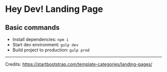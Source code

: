 # Hey Dev! Landing Page

## Basic commands

- Install dependencies: `npm i`
- Start dev environment: `gulp dev`
- Build project to production: `gulp prod`

________________

Credits: https://startbootstrap.com/template-categories/landing-pages/